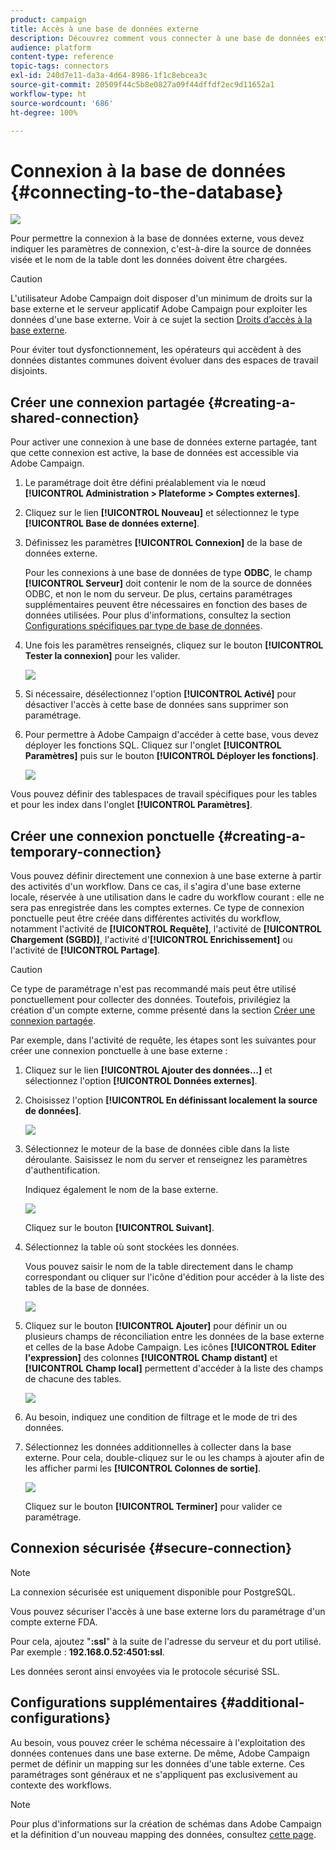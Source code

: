 ```yaml
---
product: campaign
title: Accès à une base de données externe
description: Découvrez comment vous connecter à une base de données externe
audience: platform
content-type: reference
topic-tags: connectors
exl-id: 240d7e11-da3a-4d64-8986-1f1c8ebcea3c
source-git-commit: 20509f44c5b8e0827a09f44dffdf2ec9d11652a1
workflow-type: ht
source-wordcount: '686'
ht-degree: 100%

---
```


# Connexion à la base de données {#connecting-to-the-database}

![](../../assets/v7-only.svg)

Pour permettre la connexion à la base de données externe, vous devez indiquer les paramètres de connexion, c&#39;est-à-dire la source de données visée et le nom de la table dont les données doivent être chargées.

>[!CAUTION]
>
>L&#39;utilisateur Adobe Campaign doit disposer d&#39;un minimum de droits sur la base externe et le serveur applicatif Adobe Campaign pour exploiter les données d&#39;une base externe. Voir à ce sujet la section [Droits d’accès à la base externe](../../installation/using/remote-database-access-rights.md).
>
>Pour éviter tout dysfonctionnement, les opérateurs qui accèdent à des données distantes communes doivent évoluer dans des espaces de travail disjoints.

## Créer une connexion partagée {#creating-a-shared-connection}

Pour activer une connexion à une base de données externe partagée, tant que cette connexion est active, la base de données est accessible via Adobe Campaign.

1. Le paramétrage doit être défini préalablement via le nœud **[!UICONTROL Administration > Plateforme > Comptes externes]**.
1. Cliquez sur le lien **[!UICONTROL Nouveau]** et sélectionnez le type **[!UICONTROL Base de données externe]**.
1. Définissez les paramètres **[!UICONTROL Connexion]** de la base de données externe.

   Pour les connexions à une base de données de type **ODBC**, le champ **[!UICONTROL Serveur]** doit contenir le nom de la source de données ODBC, et non le nom du serveur. De plus, certains paramétrages supplémentaires peuvent être nécessaires en fonction des bases de données utilisées. Pour plus d&#39;informations, consultez la section [Configurations spécifiques par type de base de données](../../installation/using/configure-fda.md).

1. Une fois les paramètres renseignés, cliquez sur le bouton **[!UICONTROL Tester la connexion]** pour les valider.

   ![](assets/wf-external-account-create.png)

1. Si nécessaire, désélectionnez l&#39;option **[!UICONTROL Activé]** pour désactiver l&#39;accès à cette base de données sans supprimer son paramétrage.
1. Pour permettre à Adobe Campaign d&#39;accéder à cette base, vous devez déployer les fonctions SQL. Cliquez sur l&#39;onglet **[!UICONTROL Paramètres]** puis sur le bouton **[!UICONTROL Déployer les fonctions]**.

   ![](assets/wf-external-account-functions.png)

Vous pouvez définir des tablespaces de travail spécifiques pour les tables et pour les index dans l&#39;onglet **[!UICONTROL Paramètres]**.

## Créer une connexion ponctuelle {#creating-a-temporary-connection}

Vous pouvez définir directement une connexion à une base externe à partir des activités d&#39;un workflow. Dans ce cas, il s&#39;agira d&#39;une base externe locale, réservée à une utilisation dans le cadre du workflow courant : elle ne sera pas enregistrée dans les comptes externes. Ce type de connexion ponctuelle peut être créée dans différentes activités du workflow, notamment l&#39;activité de **[!UICONTROL Requête]**, l&#39;activité de **[!UICONTROL Chargement (SGBD)]**, l&#39;activité d&#39;**[!UICONTROL Enrichissement]** ou l&#39;activité de **[!UICONTROL Partage]**.

>[!CAUTION]
>
>Ce type de paramétrage n&#39;est pas recommandé mais peut être utilisé ponctuellement pour collecter des données. Toutefois, privilégiez la création d&#39;un compte externe, comme présenté dans la section [Créer une connexion partagée](#creating-a-shared-connection).

Par exemple, dans l&#39;activité de requête, les étapes sont les suivantes pour créer une connexion ponctuelle à une base externe :

1. Cliquez sur le lien **[!UICONTROL Ajouter des données...]** et sélectionnez l&#39;option **[!UICONTROL Données externes]**.
1. Choisissez l&#39;option **[!UICONTROL En définissant localement la source de données]**.

   ![](assets/wf_add_data_local_external_data.png)

1. Sélectionnez le moteur de la base de données cible dans la liste déroulante. Saisissez le nom du server et renseignez les paramètres d&#39;authentification.

   Indiquez également le nom de la base externe.

   ![](assets/wf_add_data_local_external_data_param.png)

   Cliquez sur le bouton **[!UICONTROL Suivant]**.

1. Sélectionnez la table où sont stockées les données.

   Vous pouvez saisir le nom de la table directement dans le champ correspondant ou cliquer sur l&#39;icône d&#39;édition pour accéder à la liste des tables de la base de données.

   ![](assets/wf_add_data_local_external_data_select_table.png)

1. Cliquez sur le bouton **[!UICONTROL Ajouter]** pour définir un ou plusieurs champs de réconciliation entre les données de la base externe et celles de la base Adobe Campaign. Les icônes **[!UICONTROL Editer l&#39;expression]** des colonnes **[!UICONTROL Champ distant]** et **[!UICONTROL Champ local]** permettent d&#39;accéder à la liste des champs de chacune des tables.

   ![](assets/wf_add_data_local_external_data_join.png)

1. Au besoin, indiquez une condition de filtrage et le mode de tri des données.
1. Sélectionnez les données additionnelles à collecter dans la base externe. Pour cela, double-cliquez sur le ou les champs à ajouter afin de les afficher parmi les **[!UICONTROL Colonnes de sortie]**.

   ![](assets/wf_add_data_local_external_data_select.png)

   Cliquez sur le bouton **[!UICONTROL Terminer]** pour valider ce paramétrage.

## Connexion sécurisée {#secure-connection}

>[!NOTE]
>
>La connexion sécurisée est uniquement disponible pour PostgreSQL.

Vous pouvez sécuriser l&#39;accès à une base externe lors du paramétrage d&#39;un compte externe FDA.

Pour cela, ajoutez &quot;**:ssl**&quot; à la suite de l&#39;adresse du serveur et du port utilisé. Par exemple : **192.168.0.52:4501:ssl**.

Les données seront ainsi envoyées via le protocole sécurisé SSL.

## Configurations supplémentaires {#additional-configurations}

Au besoin, vous pouvez créer le schéma nécessaire à l&#39;exploitation des données contenues dans une base externe. De même, Adobe Campaign permet de définir un mapping sur les données d&#39;une table externe. Ces paramétrages sont généraux et ne s&#39;appliquent pas exclusivement au contexte des workflows.

>[!NOTE]
>
>Pour plus d&#39;informations sur la création de schémas dans Adobe Campaign et la définition d&#39;un nouveau mapping des données, consultez [cette page](../../configuration/using/about-schema-edition.md).
